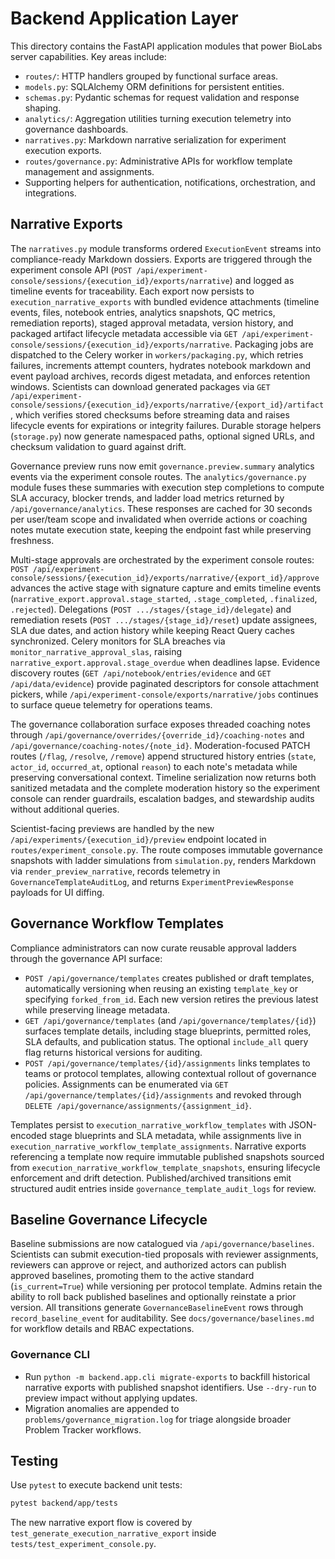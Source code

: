 # Backend Application Layer

This directory contains the FastAPI application modules that power BioLabs server capabilities. Key areas include:

- `routes/`: HTTP handlers grouped by functional surface areas.
- `models.py`: SQLAlchemy ORM definitions for persistent entities.
- `schemas.py`: Pydantic schemas for request validation and response shaping.
- `analytics/`: Aggregation utilities turning execution telemetry into governance dashboards.
- `narratives.py`: Markdown narrative serialization for experiment execution exports.
- `routes/governance.py`: Administrative APIs for workflow template management and assignments.
- Supporting helpers for authentication, notifications, orchestration, and integrations.

## Narrative Exports

The `narratives.py` module transforms ordered `ExecutionEvent` streams into compliance-ready Markdown dossiers. Exports are triggered through the experiment console API (`POST /api/experiment-console/sessions/{execution_id}/exports/narrative`) and logged as timeline events for traceability. Each export now persists to `execution_narrative_exports` with bundled evidence attachments (timeline events, files, notebook entries, analytics snapshots, QC metrics, remediation reports), staged approval metadata, version history, and packaged artifact lifecycle metadata accessible via `GET /api/experiment-console/sessions/{execution_id}/exports/narrative`. Packaging jobs are dispatched to the Celery worker in `workers/packaging.py`, which retries failures, increments attempt counters, hydrates notebook markdown and event payload archives, records digest metadata, and enforces retention windows. Scientists can download generated packages via `GET /api/experiment-console/sessions/{execution_id}/exports/narrative/{export_id}/artifact`, which verifies stored checksums before streaming data and raises lifecycle events for expirations or integrity failures. Durable storage helpers (`storage.py`) now generate namespaced paths, optional signed URLs, and checksum validation to guard against drift.

Governance preview runs now emit `governance.preview.summary` analytics events via the experiment console routes. The `analytics/governance.py` module fuses these summaries with execution step completions to compute SLA accuracy, blocker trends, and ladder load metrics returned by `/api/governance/analytics`. These responses are cached for 30 seconds per user/team scope and invalidated when override actions or coaching notes mutate execution state, keeping the endpoint fast while preserving freshness.

Multi-stage approvals are orchestrated by the experiment console routes: `POST /api/experiment-console/sessions/{execution_id}/exports/narrative/{export_id}/approve` advances the active stage with signature capture and emits timeline events (`narrative_export.approval.stage_started`, `.stage_completed`, `.finalized`, `.rejected`). Delegations (`POST .../stages/{stage_id}/delegate`) and remediation resets (`POST .../stages/{stage_id}/reset`) update assignees, SLA due dates, and action history while keeping React Query caches synchronized. Celery monitors for SLA breaches via `monitor_narrative_approval_slas`, raising `narrative_export.approval.stage_overdue` when deadlines lapse. Evidence discovery routes (`GET /api/notebook/entries/evidence` and `GET /api/data/evidence`) provide paginated descriptors for console attachment pickers, while `/api/experiment-console/exports/narrative/jobs` continues to surface queue telemetry for operations teams.

The governance collaboration surface exposes threaded coaching notes through `/api/governance/overrides/{override_id}/coaching-notes` and `/api/governance/coaching-notes/{note_id}`. Moderation-focused PATCH routes (`/flag`, `/resolve`, `/remove`) append structured history entries (`state`, `actor_id`, `occurred_at`, optional `reason`) to each note's metadata while preserving conversational context. Timeline serialization now returns both sanitized metadata and the complete moderation history so the experiment console can render guardrails, escalation badges, and stewardship audits without additional queries.

Scientist-facing previews are handled by the new `/api/experiments/{execution_id}/preview` endpoint located in `routes/experiment_console.py`. The route composes immutable governance snapshots with ladder simulations from `simulation.py`, renders Markdown via `render_preview_narrative`, records telemetry in `GovernanceTemplateAuditLog`, and returns `ExperimentPreviewResponse` payloads for UI diffing.

## Governance Workflow Templates

Compliance administrators can now curate reusable approval ladders through the governance API surface:

- `POST /api/governance/templates` creates published or draft templates, automatically versioning when reusing an existing `template_key` or specifying `forked_from_id`. Each new version retires the previous latest while preserving lineage metadata.
- `GET /api/governance/templates` (and `/api/governance/templates/{id}`) surfaces template details, including stage blueprints, permitted roles, SLA defaults, and publication status. The optional `include_all` query flag returns historical versions for auditing.
- `POST /api/governance/templates/{id}/assignments` links templates to teams or protocol templates, allowing contextual rollout of governance policies. Assignments can be enumerated via `GET /api/governance/templates/{id}/assignments` and revoked through `DELETE /api/governance/assignments/{assignment_id}`.

Templates persist to `execution_narrative_workflow_templates` with JSON-encoded stage blueprints and SLA metadata, while assignments live in `execution_narrative_workflow_template_assignments`. Narrative exports referencing a template now require immutable published snapshots sourced from `execution_narrative_workflow_template_snapshots`, ensuring lifecycle enforcement and drift detection. Published/archived transitions emit structured audit entries inside `governance_template_audit_logs` for review.

## Baseline Governance Lifecycle

Baseline submissions are now catalogued via `/api/governance/baselines`. Scientists can submit execution-tied proposals with reviewer assignments, reviewers can approve or reject, and authorized actors can publish approved baselines, promoting them to the active standard (`is_current=True`) while versioning per protocol template. Admins retain the ability to roll back published baselines and optionally reinstate a prior version. All transitions generate `GovernanceBaselineEvent` rows through `record_baseline_event` for auditability. See `docs/governance/baselines.md` for workflow details and RBAC expectations.

### Governance CLI

- Run `python -m backend.app.cli migrate-exports` to backfill historical narrative exports with published snapshot identifiers. Use `--dry-run` to preview impact without applying updates.
- Migration anomalies are appended to `problems/governance_migration.log` for triage alongside broader Problem Tracker workflows.

## Testing

Use `pytest` to execute backend unit tests:

```bash
pytest backend/app/tests
```

The new narrative export flow is covered by `test_generate_execution_narrative_export` inside `tests/test_experiment_console.py`.
